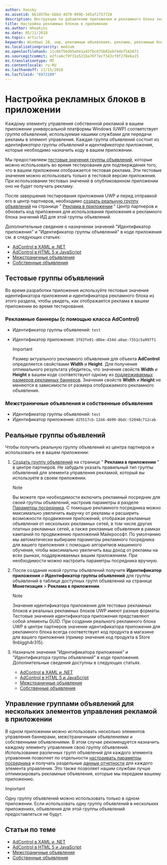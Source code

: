 ```yaml
---
author: Xansky
ms.assetid: bb105fbe-bbbd-4d78-899b-345af2757720
description: Инструкции по добавлению приложения и рекламного блока значения идентификатора из центра партнеров в ваше приложение перед отправкой приложения в магазине.
title: Настройка рекламных блоков в приложении
ms.author: mhopkins
ms.date: 05/11/2018
ms.topic: article
keywords: Windows 10, uwp, рекламные объявления, реклама, рекламные блоки, тестирование
ms.localizationpriority: medium
ms.openlocfilehash: 11c66756d95e041a45fbc075b02eb744bf542871
ms.sourcegitcommit: e2fca6c79f31e521ba76f7ecf343cf8f278e6a15
ms.translationtype: MT
ms.contentlocale: ru-RU
ms.lasthandoff: 11/15/2018
ms.locfileid: "6972109"
---
```

# <a name="set-up-ad-units-in-your-app"></a>Настройка рекламных блоков в приложении

Каждому элементу управления собственной рекламой в вашем приложении универсальной платформы Windows (UWP) соответствует *группа объявлений*, используемая нашими службами для передачи рекламы в элемент управления. Каждая группа объявлений состоит из *идентификатора группы объявлений* и *идентификатора приложения*, которые необходимо назначить коду в вашем приложении.

Мы предоставляем [тестовые значения группы объявлений](#test-ad-units), которые можно использовать во время тестирования для подтверждения того, что в вашем приложении отображается тестовая реклама. Эти тестовые значения можно использовать только в тестовой версии приложения. При использовании тестовых значений в опубликованном приложении оно не будет получать рекламу.

После завершения тестирования приложения UWP и перед отправкой его в центр партнеров, необходимо [создать реальную группу объявлений](#live-ad-units) на странице " [Реклама в приложении](../publish/in-app-ads.md) " Центр партнеров и обновить код приложения для использования приложения и рекламного блока значений ИД для этой группы объявлений.

Дополнительные сведения о назначении значений "Идентификатор приложения" и "Идентификатор группы объявлений" в коде приложения см. в следующих статьях:
* [AdControl в XAML и .NET](adcontrol-in-xaml-and--net.md)
* [AdControl в HTML 5 и JavaScript](adcontrol-in-html-5-and-javascript.md)
* [Межстраничные объявления](../monetize/interstitial-ads.md)
* [Собственные объявления](../monetize/native-ads.md)

<span id="test-ad-units" />

## <a name="test-ad-units"></a>Тестовые группы объявлений

Во время разработки приложения используйте тестовые значения идентификатора приложения и идентификатора рекламного блока из этого раздела, чтобы увидеть, как отображается реклама в вашем приложении во время тестирования.

### <a name="banner-ads-using-the-adcontrol-class"></a>Рекламные баннеры (с помощью класса AdControl)

* Идентификатор группы объявлений: ```test```
* Идентификатор приложения:  ```3f83fe91-d6be-434d-a0ae-7351c5a997f1```

    > [!IMPORTANT]
    > Размер актуального рекламного объявления для объекта **AdControl** определяется свойствами **Width** и **Height**. Для получения оптимального результата убедитесь, что значения свойств **Width** и **Height** в вашем коде соответствуют одному из [поддерживаемых размеров рекламных баннеров](supported-ad-sizes-for-banner-ads.md). Значения свойств **Width** и **Height** не меняются в зависимости от размера отображаемого рекламного объявления.

### <a name="interstitial-ads-and-native-ads"></a>Межстраничные объявления и собственные объявления

* Идентификатор группы объявлений: ```test```
* Идентификатор приложения:  ```d25517cb-12d4-4699-8bdc-52040c712cab```

<span id="live-ad-units" />

## <a name="live-ad-units"></a>Реальные группы объявлений

Чтобы получить реальную группу объявлений из центра партнеров и использовать ее в вашем приложении:

1.  [Создать группу объявлений](../publish/in-app-ads.md#create-ad-unit) на странице " **Реклама в приложении** " в центре партнеров. Не забудьте указать правильный тип группы объявлений для элемента управления рекламой, который вы используете в своем приложении.
    > [!NOTE]
    > Вы можете при необходимости включить рекламный посредник для своей группы объявлений, настроив параметры в разделе [Параметры посредника](../publish/in-app-ads.md#mediation). С помощью рекламного посредника можно максимально увеличить выручку от рекламы и расширить возможности продвижения приложений, отображая рекламные объявления от нескольких рекламных сетей, в том числе других платных рекламных сетей, а также рекламные объявления в рамках кампаний по продвижению приложений Майкрософт. По умолчанию мы автоматически выбираем параметры рекламного посредника для вашего приложения с помощью алгоритмов машинного обучения, чтобы максимально увеличить ваш доход от рекламы на всех рынках, поддерживаемых вашим приложением. При необходимости можно настроить параметры посредника вручную.

2.  После создания новой группы объявлений получите **Идентификатор приложения** и **Идентификатор группы объявлений** для группы объявлений в таблице доступных групп объявлений на странице **Монетизация** &gt; **Реклама в приложении**.
    > [!NOTE]
    > Значения идентификатора приложения для тестовых рекламных блоков и реальных рекламных блоков UWP имеют разные форматы. Тестовые значения идентификатора приложения представляют собой элементы GUID. При создании реального рекламного блока UWP в центре партнеров значение идентификатора приложения для рекламного блока всегда соответствует код продукта в магазине для вашего приложения (пример значения код продукта в Store 9nblggh4r315).

3.  Назначьте значения "Идентификатора приложения" и "Идентификатора группы объявлений" в коде приложения. Дополнительные сведения доступны в следующих статьях.
    * [AdControl в XAML и .NET](adcontrol-in-xaml-and--net.md)
    * [AdControl в HTML 5 и JavaScript](adcontrol-in-html-5-and-javascript.md)
    * [Межстраничные объявления](../monetize/interstitial-ads.md)
    * [Собственные объявления](../monetize/native-ads.md)

<span id="manage" />

## <a name="manage-ad-units-for-multiple-ad-controls-in-your-app"></a>Управление группами объявлений для нескольких элементов управления рекламой в приложении

В одном приложении можно использовать несколько элементов управления баннерами, межстраничными объявлениями и собственными объявлениями. В этом случае рекомендуется назначить каждому элементу управления свою группу объявлений. Использование различных групп объявлений для каждого элемента управления позволяет по отдельности [настраивать параметры посредника](../publish/in-app-ads.md#mediation) и получать раздельные [данные отчетности](../publish/advertising-performance-report.md) для каждого элемента управления. Это также позволяет нашим службам лучше оптимизировать рекламные объявления, которые мы передаем вашему приложению.

> [!IMPORTANT]
> Одну группу объявлений можно использовать только в одном приложении. Если использовать одну группу объявлений в нескольких приложениях, объявления для этой группы объявлений предоставляться не будут.

## <a name="related-topics"></a>Статьи по теме

* [AdControl в XAML и .NET](adcontrol-in-xaml-and--net.md)
* [AdControl в HTML 5 и JavaScript](adcontrol-in-html-5-and-javascript.md)
* [Межстраничные объявления](interstitial-ads.md)
* [Собственные объявления](native-ads.md)


 

 

